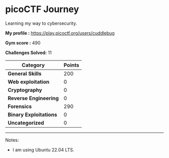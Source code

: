 <h1>picoCTF Journey</h1>

Learning my way to cybersecurity. 

<b>My profile :</b> https://play.picoctf.org/users/cuddlebug

<b>Gym score :</b> 490

<b>Challenges Solved:</b> 11


| Category       | Points        |
| -------------  | ------------- |
| <b>General Skills</b> | 200 |
| <b>Web exploitation</b>  | 0 |
|<b>Cryptography</b> | 0 |
|<b>Reverse Engineering</b> | 0 |
|<b>Forensics</b> | 290 |
|<b>Binary Exploitations</b> | 0 |
| <b>Uncategorized</b> | 0 |

*****************************************************************************

Notes: 
- I am using Ubuntu 22.04 LTS.
